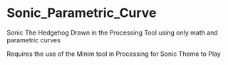 # Sonic_Parametric_Curve
Sonic The Hedgehog Drawn in the Processing Tool using only math and parametric curves

Requires the use of the Minim tool in Processing for Sonic Theme to Play
